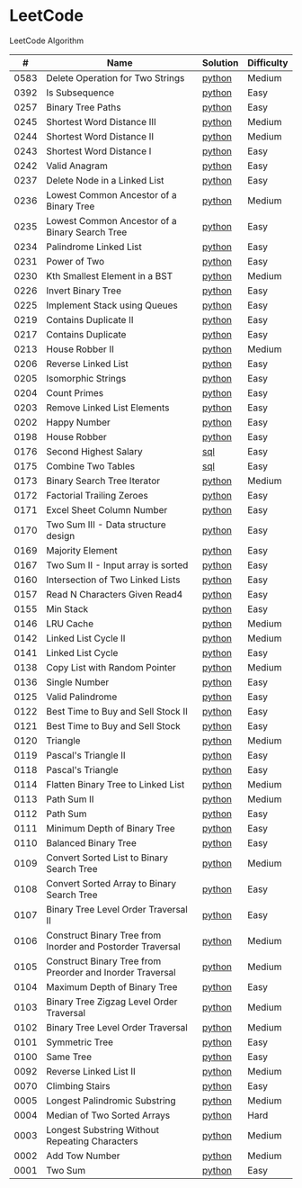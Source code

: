 # LeetCode

LeetCode Algorithm


| # | Name | Solution | Difficulty  |
| --- | --- | --- | --- |
| 0583 | Delete Operation for Two Strings | [python](./python/DeleteOperationforTwoStrings/[583]minDistance.py) | Medium | 
| 0392 | Is Subsequence | [python](./python/392.is-subsequence/is-subsequence.py) | Easy |
| 0257 | Binary Tree Paths | [python](./pthon/257.binary-tree-paths/binary-tree-paths.py) | Easy | 
| 0245 | Shortest Word Distance III | [python](./python/245.shortest-word-distance-iii/shortest-word-distance-iii.py) | Medium |
| 0244 | Shortest Word Distance II | [python](./python/244.shortest-word-distance-ii/shortest-word-distance-ii.py) | Medium | 
| 0243 | Shortest Word Distance I | [python](./python/243.shortest-word-distance/shortest-word-distance.py) | Easy |
| 0242 | Valid Anagram | [python](./python/242.valid-anagram/valid-anagram.py) | Easy |
| 0237 | Delete Node in a Linked List | [python](./python/237.delete-node-in-a-linked-list/delete-node-in-a-linked-list.py) | Easy |
| 0236 | Lowest Common Ancestor of a Binary Tree | [python](./python/236.lowest-common-ancestor-of-a-binary-tree/lowest-common-ancestor-of-a-binary-tree.py) | Medium |
| 0235 | Lowest Common Ancestor of a Binary Search Tree | [python](./python/235.lowest-common-ancestor-of-a-binary-search-tree/lowest-common-ancestor-of-a-binary-search-tree.py) | Easy |
| 0234 | Palindrome Linked List | [python](./python/234.palindrome-linked-list/palindrome-linked-list.py) | Easy |
| 0231 | Power of Two | [python](./python/231.power-of-two/power-of-two.py) | Easy |
| 0230 | Kth Smallest Element in a BST | [python](./python/230.kth-smallest-element-in-a-bst/kth-smallest-element-in-a-bst.py) | Medium |
| 0226 | Invert Binary Tree | [python](./python/invert-binary-tree/invert-binary-tree.py) | Easy |
| 0225 | Implement Stack using Queues | [python](./python/225.implement-stack-using-queues/implement-stack-using-queues.py) | Easy |
| 0219 | Contains Duplicate II| [python](./python/219.contains-duplicate-ii/contains-duplicate-ii.py) | Easy |
| 0217 | Contains Duplicate | [python](./python/217.contains-duplicate/contains-duplicate.py) | Easy |
| 0213 | House Robber II | [python](./python/213.house-robber-ii/house-robber-ii.py) | Medium |
| 0206 | Reverse Linked List| [python](./python/206.reverse-linked-list/reverse-linked-list.py) | Easy |
| 0205 | Isomorphic Strings | [python](./python/205.isomorphic-strings/isomorphic-strings.py) | Easy |
| 0204 | Count Primes | [python](./python/204.count-primes/count-primes.py) | Easy |
| 0203 | Remove Linked List Elements | [python](./python/203.remove-linked-list-elements/remove-linked-list-elements.py) | Easy |
| 0202 | Happy Number | [python](./python/202.happy-number/happy-number.py) | Easy |
| 0198 | House Robber  | [python](./python/198.house-robber/house-robber.py) | Easy |
| 0176 | Second Highest Salary | [sql](./sql/176.second-highest-salary/second-highest-salary.sql) | Easy |
| 0175 | Combine Two Tables | [sql](./sql/175.combine-two-tables/combine-two-tables.sql) | Easy |
| 0173 | Binary Search Tree Iterator | [python](./python173.binary-search-tree-iterator/binary-search-tree-iterator.py) | Medium |
| 0172 | Factorial Trailing Zeroes | [python](./python/172.factorial-trailing-zeroes/factorial-trailing-zeroes.py) | Easy |
| 0171 | Excel Sheet Column Number | [python](./python/171.excel-sheet-column-number/excel-sheet-column-number.py) | Easy |
| 0170 | Two Sum III - Data structure design | [python](./python/170.two-sum-iii-data-structure-design/two-sum-iii-data-structure-design.py) | Easy |
| 0169 | Majority Element | [python](./169.majority-element/majority-element.py) | Easy |
| 0167 | Two Sum II - Input array is sorted | [python](./167.two-sum-ii-input-array-is-sorted/two-sum-ii-input-array-is-sorted.py) | Easy |
| 0160 | Intersection of Two Linked Lists | [python](./160.intersection-of-two-linked-lists/intersection-of-two-linked-lists.py) | Easy |
| 0157 | Read N Characters Given Read4 | [python](./python/157.read-n-characters-given-read4/read-n-characters-given-read4.py) | Easy |
| 0155 | Min Stack | [python](./python/155.min-stack/min-stack.py) | Easy |
| 0146 | LRU Cache | [python](./python/146.lru-cache/lru-cache.py) | Medium |
| 0142 | Linked List Cycle II | [python](./python/LinkedListCycleII/[142]detectCycle.py) | Medium |
| 0141 | Linked List Cycle | [python](./python/LinkedListCycle/[141]hasCycle.py) | Easy |
| 0138 | Copy List with Random Pointer | [python](./python/138.copy-list-with-random-pointer/copy-list-with-random-pointer.py) | Medium |
| 0136 | Single Number | [python](./python/SingleNumber/[136]singleNumber.py) | Easy |
| 0125 | Valid Palindrome | [python](./python/ValidPalindrome/[125]isPalindrome.py) | Easy |
| 0122 | Best Time to Buy and Sell Stock II | [python](./python/BestTimetoBuyandSellStockII/[122]maxProfit.py) | Easy |
| 0121 | Best Time to Buy and Sell Stock | [python](./python/BestTimetoBuyandSellStock/[121]maxProfit.py) | Easy |
| 0120 | Triangle | [python](./python/Triangle/[120]minimumTotal.py) | Medium |
| 0119 | Pascal's Triangle II | [python](./python/Pascal'sTriangleII/[119]getRow.py) | Easy |
| 0118 | Pascal's Triangle | [python](./python/Pascal'sTriangle/[118]generate.py) | Easy |
| 0114 | Flatten Binary Tree to Linked List | [python](./python/FlattenBinaryTreetoLinkedList/[114]flatten.py) | Medium |
| 0113 | Path Sum II | [python](./python/PathSumII/[113]pathSum.py) | Medium |
| 0112 | Path Sum | [python](./python/PathSum/[112]hasPathSum.py) | Easy |
| 0111 | Minimum Depth of Binary Tree | [python](./python/MinimumDepthofBinaryTree/[111]minDepth.py) | Easy |
| 0110 | Balanced Binary Tree | [python](./python/BalancedBinaryTree/[110]isBalanced.py) | Easy |
| 0109 | Convert Sorted List to Binary Search Tree | [python](./python/ConvertSortedListtoBinarySearchTree/[109]sortedListToBST.py) | Medium |
| 0108 | Convert Sorted Array to Binary Search Tree | [python](./python/ConvertSortedArraytoBinarySearchTree/[108]sortedArrayToBST.py) | Easy |
| 0107 | Binary Tree Level Order Traversal II | [python](./python/BinaryTreeLevelOrderTraversalII/[107]levelOrderBottom.py) | Easy |
| 0106 | Construct Binary Tree from Inorder and Postorder Traversal | [python](./python/ConstructBinaryTreefromInorderandPostorderTraversal/buildTree.py) | Medium |
| 0105 | Construct Binary Tree from Preorder and Inorder Traversal | [python](./python/ConstructBinaryTreefromPreorderandInorderTraversal/buildTree.py) | Medium |
| 0104 | Maximum Depth of Binary Tree | [python](./python/MaximumDepthofBinaryTree/[104]MaxDepth.py) | Easy |
| 0103 | Binary Tree Zigzag Level Order Traversal | [python](./python/BinaryTreeZigzagLevelOrderTraversal/) | Medium |
| 0102 | Binary Tree Level Order Traversal | [python](./python/BinaryTreeLevelOrderTraversal/[102]level%20order.py) | Medium | 
| 0101 | Symmetric Tree | [python](./python/SymmetricTree/[101]symmetric%20tree.py) | Easy  | 
| 0100 | Same Tree | [python](./python/SameTree/[100]Same%20Tree.py) | Easy | 
| 0092 | Reverse Linked List II | [python](./python/092.reverse-linked-list-ii/reverse-linked-list-ii.py) | Medium |
| 0070 | Climbing Stairs | [python](./python/0070.climbing-stairs/climbing-stairs.py) | Easy |
| 0005 | Longest Palindromic Substring | [python](./python/LongestPalindromicSubstring/[5]Longest%20Palindromic%20Substring.py) | Medium | 
| 0004 | Median of Two Sorted Arrays | [python](./python/MedianofTwoSortedArrays/[4]Median%20of%20Two%20Sorted%20Arrays.py) | Hard | 
| 0003 | Longest Substring Without Repeating Characters | [python](./python/[3]LonSubStrWithoutRepeatChar/[3]Longest%20Substring%20Without%20Repeating%20Characters.py) | Medium |
| 0002 | Add Tow Number| [python](./python/AddTwoNumber/[2]Add%20Two%20Numbers.py) | Medium |
| 0001 | Two Sum | [python](./python/TwoSum/[1]Two%20Sum.py) | Easy |